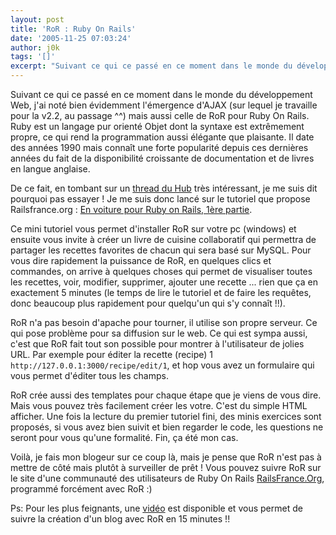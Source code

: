 ```yaml
---
layout: post
title: 'RoR : Ruby On Rails'
date: '2005-11-25 07:03:24'
author: j0k
tags: '[]'
excerpt: "Suivant ce qui ce passé en ce moment dans le monde du développement Web, j'ai noté bien évidemment l'émergence d'AJAX (sur lequel je travaille pour la v2.2, au passage ^^) mais aussi celle de RoR pour Ruby On Rails.     \nRuby est un langage pur orienté Objet dont la syntaxe est extrêmement propre, ce qui rend la programmation aussi élégante que plaisante. Il      …"
---
```


Suivant ce qui ce passé en ce moment dans le monde du développement Web, j'ai noté bien évidemment l'émergence d'AJAX (sur lequel je travaille pour la v2.2, au passage ^^) mais aussi celle de RoR pour Ruby On Rails.
Ruby est un langage pur orienté Objet dont la syntaxe est extrêmement propre, ce qui rend la programmation aussi élégante que plaisante. Il date des années 1990 mais connaît une forte popularité depuis ces dernières années du fait de la disponibilité croissante de documentation et de livres en langue anglaise.

De ce fait, en tombant sur un [thread du Hub](http://www.webmaster-hub.com/index.php?showtopic=17747) très intéressant, je me suis dit pourquoi pas essayer !   Je me suis donc lancé sur le tutoriel que propose Railsfrance.org : [En voiture pour Ruby on Rails, 1ère partie](http://www.railsfrance.org/files/active/2/On_Lamp_com-rolling_with_rails_partie_1-fr.pdf).

Ce mini tutoriel vous permet d'installer RoR sur votre pc (windows) et ensuite vous invite à créer un livre de cuisine collaboratif qui permettra de partager les recettes favorites de chacun qui sera basé sur MySQL.   Pour vous dire rapidement la puissance de RoR, en quelques clics et commandes, on arrive à quelques choses qui permet de visualiser toutes les recettes, voir, modifier, supprimer, ajouter une recette ... rien que ça en exactement 5 minutes (le temps de lire le tutoriel et de faire les requêtes, donc beaucoup plus rapidement pour quelqu'un qui s'y connaît !!).

RoR n'a pas besoin d'apache pour tourner, il utilise son propre serveur. Ce qui pose problème pour sa diffusion sur le web. Ce qui est sympa aussi, c'est que RoR fait tout son possible pour montrer à l'utilisateur de jolies URL. Par exemple pour éditer la recette (recipe) 1 `http://127.0.0.1:3000/recipe/edit/1`, et hop vous avez un formulaire qui vous permet d'éditer tous les champs.

RoR crée aussi des templates pour chaque étape que je viens de vous dire. Mais vous pouvez très facilement créer les votre. C'est du simple HTML afficher. Une fois la lecture du premier tutoriel fini, des minis exercices sont proposés, si vous avez bien suivit et bien regarder le code, les questions ne seront pour vous qu'une formalité. Fin, ça été mon cas.

Voilà, je fais mon blogeur sur ce coup là, mais je pense que RoR n'est pas à mettre de côté mais plutôt à surveiller de prêt !   Vous pouvez suivre RoR sur le site d'une communauté des utilisateurs de Ruby On Rails [RailsFrance.Org](http://www.railsfrance.org/), programmé forcément avec RoR :)

Ps: Pour les plus feignants, une [vidéo](http://www.rubyonrails.com/media/video/rails_take2_with_sound.mov) est disponible et vous permet de suivre la création d'un blog avec RoR en 15 minutes !!
